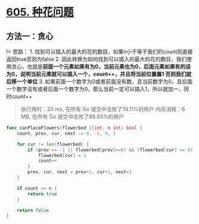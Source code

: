 # [605. 种花问题](https://leetcode-cn.com/problems/can-place-flowers/)

## 方法一：贪心


!> 思路：
	1. 找到可以插入的最大的花的数目，如果n小于等于我们的count则直接返回true否则为false
	2. 因此转换为如何找到可以插入的最大的花的数目，我们使用贪心，也就是**前面一个元素如果有为0，当前元素也为0，后面元素如果有的话为0，说明当前元素就可以插入一个，count++，并且将当前位置置1
		否则我们就后移一个单位**
	3. 如果前面一个数字为0或者前面没有数，且当前数字为0，且后面一个数字没有或者后面一个数字为0，那么当前一定可以插入1，所以就加一，同时count++

> 执行用时：20 ms, 在所有 Go 提交中击败了74.11%的用户
> 内存消耗：6 MB, 在所有 Go 提交中击败了88.85%的用户

```go
func canPlaceFlowers(flowerbed []int, n int) bool {
	count, prev, cur, next := 0, -1, 0, 1

	for cur != len(flowerbed) {
		if (prev == -1 || flowerbed[prev]==0) && (flowerbed[cur] == 0) && (next == len(flowerbed) || flowerbed[next] == 0) {
			flowerbed[cur] = 1
			count++
		}
		prev, cur, next = prev+1, cur+1, next+1
	}

	if count >= n {
		return true
	}

	return false
}
```